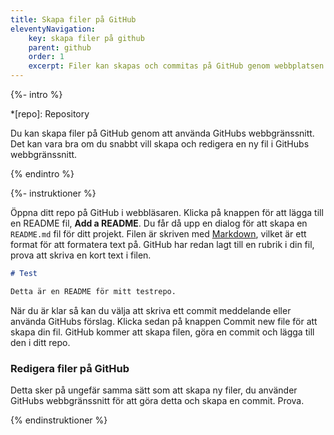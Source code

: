 ```yaml
---
title: Skapa filer på GitHub
eleventyNavigation:
    key: skapa filer på github
    parent: github
    order: 1
    excerpt: Filer kan skapas och commitas på GitHub genom webbplatsen.
---
```


{%- intro %}

*[repo]: Repository

Du kan skapa filer på GitHub genom att använda GitHubs webbgränssnitt. Det kan vara bra om du snabbt vill skapa och redigera en ny fil i GitHubs webbgränssnitt.

{% endintro %}

{%- instruktioner %}

Öppna ditt repo på GitHub i webbläsaren. Klicka på knappen för att lägga till en README fil, **Add a README**. Du får då upp en dialog för att skapa en `README.md` fil för ditt projekt. Filen är skriven med [Markdown](https://www.markdownguide.org/basic-syntax/), vilket är ett format för att formatera text på. GitHub har redan lagt till en rubrik i din fil, prova att skriva en kort text i filen.

```markdown
# Test

Detta är en README för mitt testrepo.
```

När du är klar så kan du välja att skriva ett commit meddelande eller använda GitHubs förslag. Klicka sedan på knappen Commit new file för att skapa din fil. GitHub kommer att skapa filen, göra en commit och lägga till den i ditt repo.

### Redigera filer på GitHub

Detta sker på ungefär samma sätt som att skapa ny filer, du använder GitHubs webbgränssnitt för att göra detta och skapa en commit. Prova.

{% endinstruktioner %}
